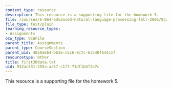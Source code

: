 ```yaml
---
content_type: resource
description: This resource is a supporting file for the homework 5.
file: /courses/6-864-advanced-natural-language-processing-fall-2005/932ac531255aaa57c1f771df1b4f2e7c_first30data.txt
file_type: text/plain
learning_resource_types:
- Assignments
ocw_type: OCWFile
parent_title: Assignments
parent_type: CourseSection
parent_uid: 48a8a6b4-bb3a-c5c6-9c7c-63540f644c1f
resourcetype: Other
title: first30data.txt
uid: 932ac531-255a-aa57-c1f7-71df1b4f2e7c
---
```

This resource is a supporting file for the homework 5.

